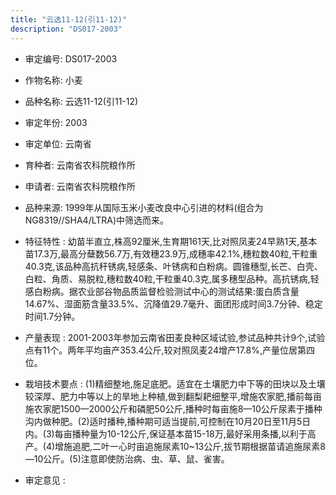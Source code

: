 ```yaml
---
title: "云选11-12(引11-12)"
description: "DS017-2003"
---
```

* 审定编号:  DS017-2003

*  作物名称:  小麦

*  品种名称:  云选11-12(引11-12)

*  审定年份:  2003

*  审定单位:  云南省

* 育种者:  云南省农科院粮作所

*  申请者:  云南省农科院粮作所

*  品种来源:  1999年从国际玉米小麦改良中心引进的材料(组合为NG8319//SHA4/LTRA)中筛选而来。

*  特征特性 : 
幼苗半直立,株高92厘米,生育期161天,比对照凤麦24早熟1天,基本苗17.3万,最高分蘖数56.7万,有效穗23.9万,成穗率42.1%,穗粒数40粒,干粒重40.3克,该品种高抗秆锈病,轻感条、叶锈病和白粉病。圆锥穗型,长芒、白壳、白粒、角质、易脱粒,穗粒数40粒,干粒重40.3克,属多穗型品种。高抗锈病,轻感白粉病。据农业部谷物品质监督检验测试中心的测试结果:蛋白质含量14.67%、湿面筋含量33.5%、沉降值29.7毫升、面团形成时间3.7分钟、稳定时间1.7分钟。
 
*  产量表现 : 
2001-2003年参加云南省田麦良种区域试验,参试品种共计9个,试验点有11个。两年平均亩产353.4公斤,较对照凤麦24增产17.8%,产量位居第四位。

*  栽培技术要点 : 
(1)精细整地,施足底肥。适宜在土壤肥力中下等的田块以及土壤较深厚、肥力中等以上的旱地上种植,做到翻梨耙细整平,增施农家肥,播前每亩施农家肥1500—2000公斤和磷肥50公斤,播种时每亩施8—10公斤尿素于播种沟内做种肥。(2)适时播种,播种期可适当提前,可控制在10月20日至11月5日内。(3)每亩播种量为10-12公斤,保证基本苗15-18万,最好采用条播,以利于高产。(4)增施追肥,二叶一心时亩追施尿素10~13公斤,拔节期根据苗请追施尿素8—10公斤。(5)注意即使防治病、虫、草、鼠、雀害。

*  审定意见 : 


